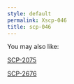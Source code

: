 ```yaml
---
style: default
permalink: Xscp-046
title: scp-046
---
```

You may also like:

[SCP-2075](http://scp-wiki.net/scp-2075)

[SCP-2676](http://scp-wiki.net/scp-2676)
